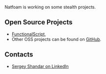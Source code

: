 Natfoam is working on some stealth projects.

## Open Source Projects

- [FunctionalScript](https://github.com/functionalscript/functionalscript),
- Other OSS projects can be found on [GitHub](http://github.com/natfoam).

## Contacts

- [Sergey Shandar on LinkedIn](https://www.linkedin.com/in/sergeyshandar/)
